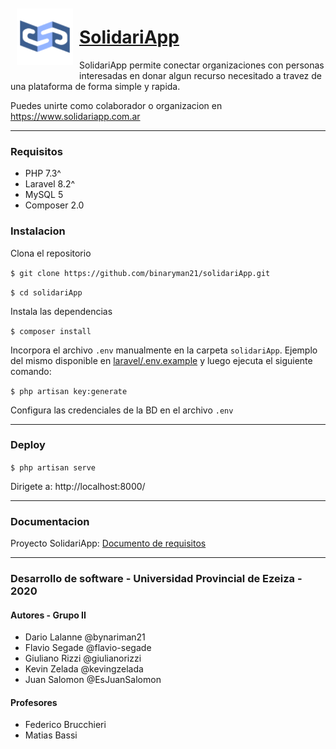 <img align="Left" width="90" height="90" style="padding: 10px" src="solidariApp/public/assets/img/app-logo/Logo - Medio.png" alt="SolidariApp Logo">

# [SolidariApp](https://www.SolidariApp.com "SolidariApp Web Page")

SolidariApp permite conectar organizaciones con personas interesadas en donar algun recurso necesitado a travez de una plataforma de forma simple y rapida. 

Puedes unirte como colaborador o organizacion en https://www.solidariapp.com.ar

---
### Requisitos

* PHP 7.3^
* Laravel 8.2^
* MySQL 5
* Composer 2.0


### Instalacion

Clona el repositorio

 `$ git clone https://github.com/binaryman21/solidariApp.git`

 `$ cd solidariApp`

Instala las dependencias

`$ composer install`

Incorpora el archivo `.env` manualmente en la carpeta `solidariApp`.
Ejemplo del mismo disponible en [laravel/.env.example](https://github.com/laravel/laravel/blob/master/.env.example "laravel/.env.example") y luego ejecuta el siguiente comando:

`$ php artisan key:generate`

Configura las credenciales de la BD en el archivo `.env` 

---

### Deploy

`$ php artisan serve`

Dirigete a: http://localhost:8000/

---

### Documentacion

 Proyecto SolidariApp: [Documento de requisitos](https://docs.google.com/document/d/179b1s37myFMsTPGYTvLcGfkKxK6xCkuOezv0wqIAO0Q/edit?usp=sharing "Documento de requisitos")


----

### Desarrollo de software  - Universidad Provincial de Ezeiza - 2020

#### Autores - Grupo II

- Dario Lalanne @bynariman21
- Flavio Segade @flavio-segade
- Giuliano Rizzi @giulianorizzi
- Kevin Zelada @kevingzelada
- Juan Salomon @EsJuanSalomon

#### Profesores
- Federico Brucchieri
- Matias Bassi
